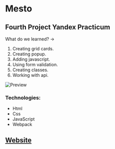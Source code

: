 # Mesto
## Fourth Project Yandex Practicum
What do we learned? &rarr;
1. Creating grid cards.
2. Creating popup.
3. Adding javascript.
4. Using form validation.
5. Creating classes.
6. Working with api.

![Preview](https://user-images.githubusercontent.com/99011044/204518012-a83ac570-32af-43e3-8bbd-8be04c3b898b.png)
### Technologies:
* Html
* Css
* JavaScript
* Webpack

## [Website](https://msiameg.github.io/mesto)
